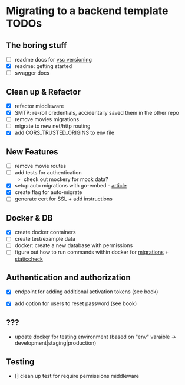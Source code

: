 # Migrating to a backend template TODOs

## The boring stuff
- [ ] readme docs for [vsc versioning](./internal/vcs/)
- [x] readme: getting started
- [ ] swagger docs

## Clean up & Refactor
- [x] refactor middleware
- [x] SMTP: re-roll credentials, accidentally saved them in the other repo
- [ ] remove movies migrations
- [ ] migrate to new net/http routing
- [x] add CORS_TRUSTED_ORIGINS to env file

## New Features
- [ ] remove movie routes
- [ ] add tests for authentication
    - check out mockery for mock data?
- [x] setup auto migrations with go-embed - [article](https://oscarforner.com/blog/2023-10-10-go-embed-for-migrations/)
- [x] create flag for auto-migrate
- [ ] generate cert for  SSL + add instructions

## Docker & DB
- [x] create docker containers
- [ ] create test/example data
- [ ] docker: create a new database with permissions
- [ ] figure out how to run commands within docker for [migrations](https://github.com/golang-migrate/migrate) + [staticcheck](https://staticcheck.dev/)

## Authentication and authorization
- [x] endpoint for adding additional activation tokens (see book) 
- [x] add option for users to reset password (see book)


## ???
- update docker for testing environment (based on "env" varaible -> development|staging|production)

## Testing
- [] clean up test for require permissions middleware